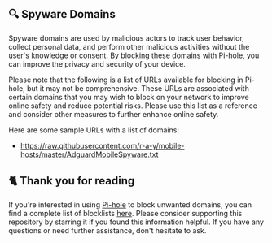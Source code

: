 ## 🔍 Spyware Domains
Spyware domains are used by malicious actors to track user behavior, collect personal data, and perform other malicious activities without the user's knowledge or consent.
By blocking these domains with Pi-hole, you can improve the privacy and security of your device.

Please note that the following is a list of URLs available for blocking in Pi-hole, but it may not be comprehensive.
These URLs are associated with certain domains that you may wish to block on your network to improve online safety and reduce potential risks.
Please use this list as a reference and consider other measures to further enhance online safety.

Here are some sample URLs with a list of domains:
- https://raw.githubusercontent.com/r-a-y/mobile-hosts/master/AdguardMobileSpyware.txt

## 🐈 Thank you for reading
If you're interested in using [Pi-hole](../What%20is%20Pi-hole.md) to block unwanted domains, you can find a complete list of blocklists [here](../../List.md).
Please consider supporting this repository by starring it if you found this information helpful.
If you have any questions or need further assistance, don't hesitate to ask.